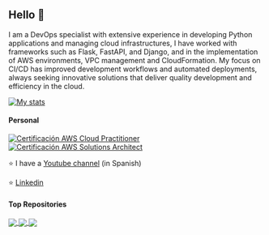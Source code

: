 ## Hello 👋

I am a DevOps specialist with extensive experience in developing Python applications and managing cloud infrastructures, I have worked with frameworks such as Flask, FastAPI, and Django, and in the implementation of AWS environments, VPC management and CloudFormation. My focus on CI/CD has improved development workflows and automated deployments, always seeking innovative solutions that deliver quality development and efficiency in the cloud.


[![My stats](https://awesome-github-stats.azurewebsites.net/user-stats/Rojas-Andres/?cardType=level&theme=github-dark&Background=000000)](https://git.io/awesome-stats-card)
#### Personal
[![Certificación AWS Cloud Practitioner](https://images.credly.com/size/340x340/images/00634f82-b07f-4bbd-a6bb-53de397fc3a6/image.png)](https://www.credly.com/badges/c3187c65-14a3-4d9d-bf13-2a5f323c807c)
[![Certificación AWS Solutions Architect](https://images.credly.com/size/340x340/images/0e284c3f-5164-4b21-8660-0d84737941bc/image.png)](https://www.credly.com/badges/22ce7403-5f18-4d01-b277-fc78c1dc2499)


⭐ I have a [Youtube channel](https://www.youtube.com/channel/UCj5WYkcZwQSoQlOHuL_AaGQ) (in Spanish)

⭐ [Linkedin](https://www.linkedin.com/in/andres-felipe-rojas-londo%C3%B1o-4b7689161/)

#### Top Repositories

<a href="https://github.com/Rojas-Andres/challenge-serverless">
  <img align="center" src="https://github-readme-stats.vercel.app/api/pin/?username=Rojas-Andres&repo=Flask-rest-api&theme=buefy" />
</a>

<a href="https://github.com/Rojas-Andres/challenge_conversor_audio_whisper">
  <img align="center" src="https://github-readme-stats.vercel.app/api/pin/?username=Rojas-Andres&repo=proyecto-web-django&theme=buefy" />
</a>

<a href="https://github.com/Rojas-Andres/aws-lambda-python-cloudformation">
  <img align="center" src="https://github-readme-stats.vercel.app/api/pin/?username=Rojas-Andres&repo=GEORREFERENCIACION-CARTOPY&theme=buefy" />
</a>
